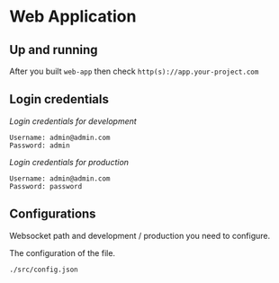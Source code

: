 # Web Application

## Up and running

After you built `web-app` then check `http(s)://app.your-project.com`

## Login credentials

_Login credentials for development_

```
Username: admin@admin.com
Password: admin
```

_Login credentials for production_

```
Username: admin@admin.com
Password: password
```

## Configurations

Websocket path and development / production you need to configure.

The configuration of the file.

`./src/config.json`
